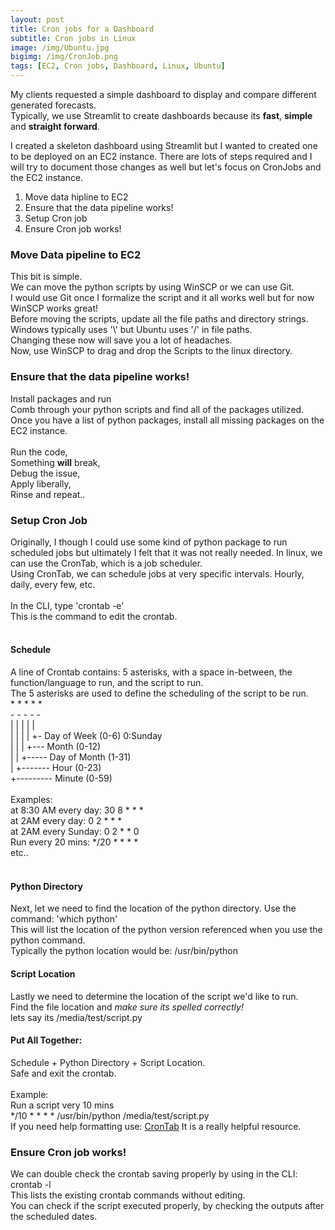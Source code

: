 ```yaml
---
layout: post
title: Cron jobs for a Dashboard
subtitle: Cron jobs in Linux
image: /img/Ubuntu.jpg
bigimg: /img/CronJob.png
tags: [EC2, Cron jobs, Dashboard, Linux, Ubuntu]
---
```


My clients requested a simple dashboard to display and compare different generated forecasts. <br>
Typically, we use Streamlit to create dashboards because its **fast**, **simple** and **straight forward**.

I created a skeleton dashboard using Streamlit but I wanted to created one to be deployed on an EC2 instance. 
There are lots of steps required and I will try to document those changes as well but let's focus on CronJobs and the EC2 instance.

1. Move data hipline to EC2 
2. Ensure that the data pipeline works!
3. Setup Cron job
4. Ensure Cron job works!

### Move Data pipeline to EC2

This bit is simple. <br>
We can move the python scripts by using WinSCP or we can use Git. <br>
I would use Git once I formalize the script and it all works well but for now WinSCP works great! <br>
Before moving the scripts, update all the file paths and directory strings. <br>
Windows typically uses '\\' but Ubuntu uses '/' in file paths. <br>
Changing these now will save you a lot of headaches. <br>
Now, use WinSCP to drag and drop the Scripts to the linux directory. 

### Ensure that the data pipeline works!

Install packages and run <br>
Comb through your python scripts and find all of the packages utilized. <br>
Once you have a list of python packages, install all missing packages on the EC2 instance. <br>
<br>
Run the code, <br>
Something **will** break, <br>
Debug the issue, <br>
Apply liberally, <br>
Rinse and repeat.. <br>

### Setup Cron Job

Originally, I though I could use some kind of python package to run scheduled jobs but ultimately I felt that it was not really needed. 
In linux, we can use the CronTab, which is a job scheduler.   <br>
Using CronTab, we can schedule jobs at very specific intervals. Hourly, daily, every few, etc.  <br>
<br>
In the CLI, type 'crontab -e' <br>
This is the command to edit the crontab. <br>
<br>
#### Schedule <br>
A line of Crontab contains: 5 asterisks, with a space in-between, the function/language to run, and the script to run. <br>
The 5 asterisks are used to define the scheduling of the script to be run. <br>
\* \* \* \* \* <br>
\- \- \- \- \- <br>
| | | | | <br>
| | | | +- Day of Week (0-6) 0:Sunday <br>
| | | +--- Month (0-12) <br>
| | +----- Day of Month (1-31) <br>
| +------- Hour (0-23) <br>
+--------- Minute (0-59) <br>
<br>
Examples: <br>
at 8:30 AM every day: 30 8 \* \* \* 
<br>
at 2AM every day: 0 2 \* \* \*
<br>
at 2AM every Sunday: 0 2 \* \* 0
<br>
Run every 20 mins: \*/20 \* \* \* \*
<br>
etc..
<br>
<br>
#### Python Directory <br>
Next, let we need to find the location of the python directory. Use the command: 'which python' <br>
This will list the location of the python version referenced when you use the python command. <br>
Typically the python location would be: /usr/bin/python

#### Script Location <br>
Lastly we need to determine the location of the script we'd like to run. <br>
Find the file location and *make sure its spelled correctly!* <br>
lets say its /media/test/script.py <br>


#### Put All Together:

Schedule + Python Directory + Script Location. <br>
Safe and exit the crontab. <br>
<br>
Example: <br>
Run a script very 10 mins <br>
\*/10 \* \* \* \* /usr/bin/python /media/test/script.py
<br>
If you need help formatting use: [CronTab](https://crontab.guru/) 
It is a really helpful resource.
<br>

### Ensure Cron job works! <br>
We can double check the crontab saving properly by using in the CLI: crontab -l <br>
This lists the existing crontab commands without editing. <br>
You can check if the script executed properly, by checking the outputs after the scheduled dates. <br>

